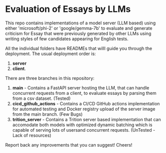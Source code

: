 # Evaluation of Essays by LLMs

This repo contains implementations of a model server (LLM based) using either 'microsoft/phi-2' or 'google/gemma-7b' to evaluate and generate criticism for Essay that were previously generated by other LLMs using writing styles of few candidates appearing for English tests.

All the individual folders have READMEs that willl guide you through the deployment. The usual deployment order is:
1. **server**
2. **client**.

There are three branches in this repository:

1. **main** - Contains a FastAPI server hosting the LLM, that can handle concurrent requests from a client, to evaluate essays by parsing them from a csv dataset. (Tested)
2. **cicd_github_actions** - Contains a CI/CD GitHub actions implementation for automated testing and Docker registry upload of the server image from the main branch. (Few Bugs)
3. **trition_server** - Contains a Trition server based implementation that can accomodate both models with optimized dynamic batching which is capable of serving lots of usersand concurrent requests. (UnTested - Lack of resources)

Report back any improvements that you can suggest! Cheers!
